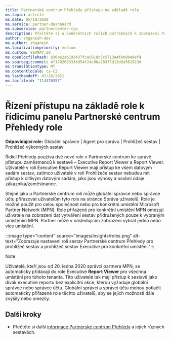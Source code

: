 ```yaml
---
title: Partnerské centrum Přehledy přístupu na základě role
ms.topic: article
ms.date: 05/19/2020
ms.service: partner-dashboard
ms.subservice: partnercenter-csp
description: Přečtěte si o konkrétních rolích potřebných k zobrazení Partnerské centrum Přehledy sestav. Patří mezi ně role Executive Report Viewer (Prohlížeč sestav vedoucího pracovníka) a Report Viewer (Prohlížeč sestav).
author: shganesh-dev
ms.author: shganesh
ms.localizationpriority: medium
ms.custom: SEOMAY.20
ms.openlocfilehash: 836ae2ab193437fca501dc5c5713a4fe09b49ef4
ms.sourcegitcommit: 4f1702683336d54f24c0ba283f7d13dda581923d
ms.translationtype: MT
ms.contentlocale: cs-CZ
ms.lasthandoff: 07/16/2021
ms.locfileid: "114376357"
---
```

# <a name="role-based-access-control-to-the-partner-center-insights-dashboard"></a>Řízení přístupu na základě role k řídicímu panelu Partnerské centrum Přehledy role

**Odpovídající role:** Globální správce | Agent pro správu | Prohlížeč sestav | Prohlížeč výkonných sestav

Řídicí Přehledy používá dvě nové role v Partnerské centrum ke správě přístupu zaměstnanců k sestavě – Executive Report Viewer a Report Viewer.  Uživatelé v roli Executive Report Viewer mají přístup ke všem datovým sadám sestav, zatímco uživatelé v roli Prohlížeče sestav nebudou mít přístup k citlivým datovým sadám, jako jsou výnosy a osobní údaje zákazníka/zaměstnance.  

Stejně jako u Partnerské centrum rolí může globální správce nebo správce účtu přiřazovat uživatelům tyto role na stránce Správa uživatelů. Role je možné použít pro celou společnost nebo pro konkrétní umístění Microsoft Partner Network (MPN). Role přiřazené pro konkrétní umístění MPN omezují uživatele na zobrazení dat vytváření sestav přidružených pouze k vybraným umístěním MPN. Partner může v následujícím zobrazení vybrat jedno nebo více umístění.

:::image type="content" source="images/insights/roles.png" alt-text="Zobrazuje nastavení rolí sestav Partnerské centrum Přehledy pro prohlížeč sestav a prohlížeč sestav Executive pro konkrétní umístění.":::

>[!Note]
> Uživatelé, kteří jsou od 20. ledna 2020 správci partnera MPN, se automaticky přidávají do role Executive **Report Viewer** pro všechna umístění pro tohoto tenanta. Tito uživatelé tak mají přístup k sestavě jako divák executive reportu bez explicitní akce, kterou vyžaduje globální správce nebo správce účtu. Globální správci a správci účtu mohou potlačit automaticky přiřazené role těchto uživatelů, aby se jejich možnosti dále zvýšily nebo omezily.

## <a name="next-steps"></a>Další kroky

- Přečtěte si další [informace Partnerské centrum Přehledy](partner-center-insights.md) a jejích různých sestavách.
